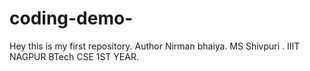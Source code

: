 # coding-demo-
Hey this is my first repository.
Author Nirman bhaiya.
MS Shivpuri .
IIIT NAGPUR
BTech   CSE 1ST YEAR.
